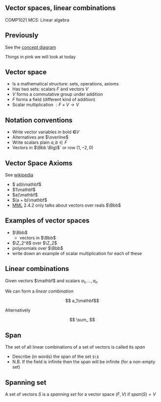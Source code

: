 

## Vector spaces, linear combinations

COMP1021 MCS: Linear algebra


## Previously

See the [concept diagram](https://github.com/stevenaeola/linalg_lectures/blob/eda722174a07eaee5df5579226749d5d755a7e76/concepts.mmd)

Things in pink we will look at today



## Vector space

- Is a mathematical structure: sets, operations, axioms
- Has two sets: scalars $F$ and vectors $V$
- $V$ forms a commutative group under addition
- $F$ forms a field (different kind of addition)
- Scalar multiplication $: F \times V \rightarrow V$


## Notation conventions

- Write vector variables in bold $\mathbf \in V$
- Alternatives are $\overline$
- Write scalars plain $a,b \in F$
- Vectors in $\Bbb \Big)$` or row $(1,-2,0)$




## Vector Space Axioms

See [wikipedia](https://en.wikipedia.org/wiki/Vector_space#Definition_and_basic_properties)

- $ a(b\mathbf$
- $1\mathbf$
- $a(\mathbf$
- $(a + b)\mathbf$
- [MML](https://mml-book.github.io/) 2.4.2 only talks about vectors over reals $\Bbb$


## Examples of vector spaces



- $\Bbb$ 
  - vectors in $\Bbb$
- $\Z_2^8$ over $\Z_2$
- polynomials over $\Bbb$
- write down an example of scalar multiplication for each of these


## Linear combinations

Given vectors $\mathbf$ and scalars $a_1, \ldots ,a_n$

We can form a _linear combination_

$$ a_1\mathbf$$

Alternatively

$$ \sum_ $$



## Span

The set of all linear combinations of a set of vectors is called its _span_


- Describe (in words) the span of the set `$\$`
- N.B. If the field is infinite then the span will be infinite (for a non-empty set)



## Spanning set

A set of vectors $S$ is a _spanning set_ for a vector space $(F,V)$ if $span(S)=V$